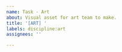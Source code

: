 ```yaml
---
name: Task - Art
about: Visual asset for art team to make.
title: '[ART] '
labels: discipline:art
assignees: ''

---
```

